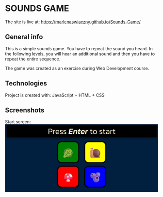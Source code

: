 # SOUNDS GAME
The site is live at: https://marlenaswiaczny.github.io/Sounds-Game/
## General info
This is a simple sounds game. You have to repeat the sound you heard. In the following levels, you will hear an additional sound and then you have to repeat the entire sequence.

The game was created as an exercise during Web Development course.
## Technologies
Project is created with:
JavaScript + HTML + CSS
## Screenshots
Start screen:
![Screenshot1](./images/Screenshot%202024-07-04%20223620.png)